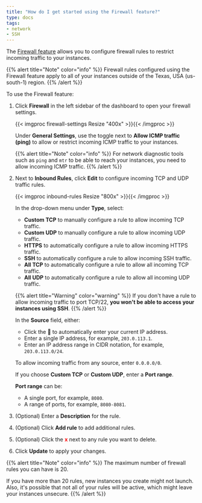 ```yaml
---
title: "How do I get started using the Firewall feature?"
type: docs
tags:
- network
- SSH
---
```


The [Firewall feature](https://cloud.lambdalabs.com/firewall) allows you to
configure firewall rules to restrict incoming traffic to your instances.

{{% alert title="Note" color="info" %}}
Firewall rules configured using the Firewall feature apply to all of your
instances outside of the Texas, USA (us-south-1) region.
{{% /alert %}}

To use the Firewall feature:

1. Click **Firewall** in the left sidebar of the dashboard to open your
   firewall settings.

   {{< imgproc firewall-settings Resize "400x" >}}{{< /imgproc >}}

   Under **General Settings**, use the toggle next to **Allow ICMP traffic
   (ping)** to allow or restrict incoming ICMP traffic to your instances.

   {{% alert title="Note" color="info" %}}
   For network diagnostic tools such as `ping` and `mtr` to be able to reach
   your instances, you need to allow incoming ICMP traffic.
   {{% /alert %}}

1. Next to **Inbound Rules**, click **Edit** to configure incoming TCP and UDP
   traffic rules.

   {{< imgproc inbound-rules Resize "800x" >}}{{< /imgproc >}}

   In the drop-down menu under **Type**, select:

   - **Custom TCP** to manually configure a rule to allow incoming TCP traffic.
   - **Custom UDP** to manually configure a rule to allow incoming UDP traffic.
   - **HTTPS** to automatically configure a rule to allow incoming HTTPS traffic.
   - **SSH** to automatically configure a rule to allow incoming SSH traffic.
   - **All TCP** to automatically configure a rule to allow all incoming TCP traffic.
   - **All UDP** to automatically configure a rule to allow all incoming UDP traffic.

   {{% alert title="Warning" color="warning" %}}
   If you don't have a rule to allow incoming traffic to port TCP/22, **you
   won't be able to access your instances using SSH**.
   {{% /alert %}}

   In the **Source** field, either:

   - Click the 🔎 to automatically enter your current IP address.
   - Enter a single IP address, for example, `203.0.113.1`.
   - Enter an IP address range in CIDR notation, for example,
     `203.0.113.0/24`.

   To allow incoming traffic from any source, enter `0.0.0.0/0`.

   If you choose **Custom TCP** or **Custom UDP**, enter a **Port range**.

   **Port range** can be:

   - A single port, for example, `8080`.
   - A range of ports, for example, `8080-8081`.

1. (Optional) Enter a **Description** for the rule.

1. (Optional) Click **Add rule** to add additional rules.

1. (Optional) Click the <span style="color:red;font-weight:bold">x</span> next
   to any rule you want to delete.

1. Click **Update** to apply your changes.

{{% alert title="Note" color="info" %}}
The maximum number of firewall rules you can have is 20.

If you have more than 20 rules, new instances you create might not launch.
Also, it's possible that not all of your rules will be active, which might
leave your instances unsecure.
{{% /alert %}}
